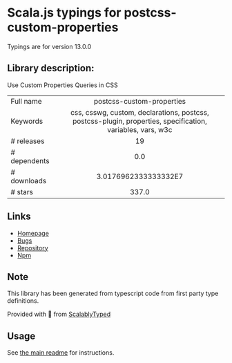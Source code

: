 
# Scala.js typings for postcss-custom-properties

Typings are for version 13.0.0

## Library description:
Use Custom Properties Queries in CSS

|                    |                 |
| ------------------ | :-------------: |
| Full name          | postcss-custom-properties |
| Keywords           | css, csswg, custom, declarations, postcss, postcss-plugin, properties, specification, variables, vars, w3c |
| # releases         | 19 |
| # dependents       | 0.0 |
| # downloads        | 3.0176962333333332E7 |
| # stars            | 337.0 |

## Links
- [Homepage](https://github.com/csstools/postcss-plugins/tree/main/plugins/postcss-custom-properties#readme)
- [Bugs](https://github.com/csstools/postcss-plugins/issues)
- [Repository](https://github.com/csstools/postcss-plugins)
- [Npm](https://www.npmjs.com/package/postcss-custom-properties)
    


## Note
This library has been generated from typescript code from first party type definitions.

Provided with :purple_heart: from [ScalablyTyped](https://github.com/oyvindberg/ScalablyTyped)

## Usage
See [the main readme](../../readme.md) for instructions.


